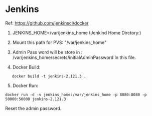 # Jenkins

Ref: https://github.com/jenkinsci/docker


1. JENKINS_HOME=/var/jenkins_home (Jenkind Home Dirctory:)

2. Mount this path for PVS: "/var/jenkins_home" 

3. Admin Pass word will be store in : /var/jenkins_home/secrets/initialAdminPassword In this file.

4. Docker Build:

```
   docker build -t jenkins-2.121.3 .
```
5. Docker Run:

```
docker run -d -v jenkins_home:/var/jenkins_home -p 8080:8080 -p 50000:50000 jenkins-2.121.3
```

Reset the admin password.

